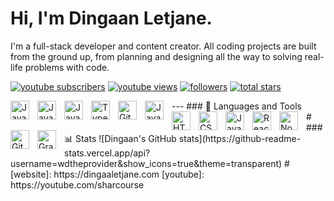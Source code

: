 # Hi, I'm Dingaan Letjane.
I'm a full-stack developer and content creator. All coding projects are built from the ground up, from planning and designing all the way to solving real-life problems with code.

   <p align="left">
      <a href="https://www.youtube.com/c/fknight?sub_confirmation=1">
      <a href="https://www.youtube.com/c/sharcourse?sub_confirmation=1">
         <img alt="youtube subscribers" title="Subscribe to my YouTube channel" src="https://custom-icon-badges.demolab.com/youtube/channel/subscribers/UCA1sXhOiyQLIjsCfIcmBNdw?color=%23E05D44&label=SUBSCRIBE&logo=video&logoColor=white&style=for-the-badge&labelColor=CE4630"/></a> 
      <a href="https://www.youtube.com/c/sharcourse">
         <img alt="youtube views" title="YouTube views" src="https://custom-icon-badges.demolab.com/youtube/channel/views/UCA1sXhOiyQLIjsCfIcmBNdw?color=%23E1AD0E&logo=eye&logoColor=white&style=for-the-badge&labelColor=C79600"/></a> 
      <a href="https://github.com/wdtheprovider?tab=followers">
         <img alt="followers" title="Follow me on Github" src="https://custom-icon-badges.demolab.com/github/followers/wdtheprovider?color=236ad3&labelColor=1155ba&style=for-the-badge&logo=person-add&label=Follow&logoColor=white"/></a>
      <a href="https://github.com/wdtheprovider?tab=repositories&sort=stargazers">
         <img alt="total stars" title="Total stars on GitHub" src="https://custom-icon-badges.demolab.com/github/stars/wdtheprovider?color=55960c&style=for-the-badge&labelColor=488207&logo=star"/></a>
   </p>
---
### 🧰 Languages and Tools
<img align="left" alt="Java" width="30px" style="padding-right:10px;" src="https://cdn.jsdelivr.net/gh/devicons/devicon/icons/flutter/flutter-original.svg"/>
<img align="left" alt="Java" width="30px" style="padding-right:10px;" src="https://cdn.jsdelivr.net/gh/devicons/devicon/icons/csharp/csharp-original.svg"/>
<img align="left" alt="Java" width="30px" style="padding-right:10px;" src="https://cdn.jsdelivr.net/gh/devicons/devicon/icons/java/java-original.svg"/>
<img align="left" alt="TypeScript" width="30px" style="padding-right:10px;" src="https://cdn.jsdelivr.net/gh/devicons/devicon/icons/typescript/typescript-plain.svg" />
<img align="left" alt="Git" width="30px" style="padding-right:10px;" src="https://cdn.jsdelivr.net/gh/devicons/devicon/icons/git/git-original.svg" />
<img align="left" alt="Java" width="30px" style="padding-right:10px;" src="https://cdn.jsdelivr.net/gh/devicons/devicon/icons/firebase/firebase-plain-wordmark.svg"/>
<img align="left" alt="HTML" width="30px" style="padding-right:10px;" src="https://cdn.jsdelivr.net/gh/devicons/devicon/icons/html5/html5-plain.svg" />
<img align="left" alt="CSS" width="30px" style="padding-right:10px;" src="https://cdn.jsdelivr.net/gh/devicons/devicon/icons/css3/css3-plain.svg" />
<img align="left" alt="JavaScript" width="30px" style="padding-right:10px;" src="https://cdn.jsdelivr.net/gh/devicons/devicon/icons/javascript/javascript-plain.svg" />
<img align="left" alt="React" width="30px" style="padding-right:10px;" src="https://cdn.jsdelivr.net/gh/devicons/devicon/icons/react/react-original.svg" />
<img align="left" alt="NodeJS" width="30px" style="padding-right:10px;" src="https://cdn.jsdelivr.net/gh/devicons/devicon/icons/nodejs/nodejs-original.svg" />
<img align="left" alt="GitHub" width="30px" style="padding-right:10px;" src="https://cdn.jsdelivr.net/gh/devicons/devicon/icons/github/github-original.svg" />
<img align="left" alt="Gradle" width="30px" style="padding-right:10px;" src="https://cdn.jsdelivr.net/gh/devicons/devicon/icons/mysql/mysql-original-wordmark.svg" />
<br />
#
### 📊 Stats
![Dingaan's GitHub stats](https://github-readme-stats.vercel.app/api?username=wdtheprovider&show_icons=true&theme=transparent)
#
[website]: https://dingaaletjane.com
[youtube]: https://youtube.com/sharcourse
